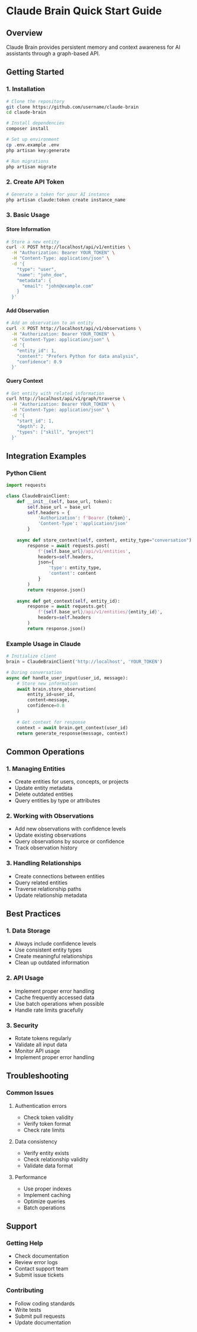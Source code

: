 # Claude Brain Quick Start Guide

## Overview
Claude Brain provides persistent memory and context awareness for AI assistants through a graph-based API.

## Getting Started

### 1. Installation
```bash
# Clone the repository
git clone https://github.com/username/claude-brain
cd claude-brain

# Install dependencies
composer install

# Set up environment
cp .env.example .env
php artisan key:generate

# Run migrations
php artisan migrate
```

### 2. Create API Token
```bash
# Generate a token for your AI instance
php artisan claude:token create instance_name
```

### 3. Basic Usage

#### Store Information
```bash
# Store a new entity
curl -X POST http://localhost/api/v1/entities \
  -H "Authorization: Bearer YOUR_TOKEN" \
  -H "Content-Type: application/json" \
  -d '{
    "type": "user",
    "name": "john_doe",
    "metadata": {
      "email": "john@example.com"
    }
  }'
```

#### Add Observation
```bash
# Add an observation to an entity
curl -X POST http://localhost/api/v1/observations \
  -H "Authorization: Bearer YOUR_TOKEN" \
  -H "Content-Type: application/json" \
  -d '{
    "entity_id": 1,
    "content": "Prefers Python for data analysis",
    "confidence": 0.9
  }'
```

#### Query Context
```bash
# Get entity with related information
curl http://localhost/api/v1/graph/traverse \
  -H "Authorization: Bearer YOUR_TOKEN" \
  -H "Content-Type: application/json" \
  -d '{
    "start_id": 1,
    "depth": 2,
    "types": ["skill", "project"]
  }'
```

## Integration Examples

### Python Client
```python
import requests

class ClaudeBrainClient:
    def __init__(self, base_url, token):
        self.base_url = base_url
        self.headers = {
            'Authorization': f'Bearer {token}',
            'Content-Type': 'application/json'
        }
    
    async def store_context(self, content, entity_type="conversation"):
        response = await requests.post(
            f'{self.base_url}/api/v1/entities',
            headers=self.headers,
            json={
                'type': entity_type,
                'content': content
            }
        )
        return response.json()
    
    async def get_context(self, entity_id):
        response = await requests.get(
            f'{self.base_url}/api/v1/entities/{entity_id}',
            headers=self.headers
        )
        return response.json()
```

### Example Usage in Claude
```python
# Initialize client
brain = ClaudeBrainClient('http://localhost', 'YOUR_TOKEN')

# During conversation
async def handle_user_input(user_id, message):
    # Store new information
    await brain.store_observation(
        entity_id=user_id,
        content=message,
        confidence=0.8
    )
    
    # Get context for response
    context = await brain.get_context(user_id)
    return generate_response(message, context)
```

## Common Operations

### 1. Managing Entities
- Create entities for users, concepts, or projects
- Update entity metadata
- Delete outdated entities
- Query entities by type or attributes

### 2. Working with Observations
- Add new observations with confidence levels
- Update existing observations
- Query observations by source or confidence
- Track observation history

### 3. Handling Relationships
- Create connections between entities
- Query related entities
- Traverse relationship paths
- Update relationship metadata

## Best Practices

### 1. Data Storage
- Always include confidence levels
- Use consistent entity types
- Create meaningful relationships
- Clean up outdated information

### 2. API Usage
- Implement proper error handling
- Cache frequently accessed data
- Use batch operations when possible
- Handle rate limits gracefully

### 3. Security
- Rotate tokens regularly
- Validate all input data
- Monitor API usage
- Implement proper error handling

## Troubleshooting

### Common Issues
1. Authentication errors
   - Check token validity
   - Verify token format
   - Check rate limits

2. Data consistency
   - Verify entity exists
   - Check relationship validity
   - Validate data format

3. Performance
   - Use proper indexes
   - Implement caching
   - Optimize queries
   - Batch operations

## Support

### Getting Help
- Check documentation
- Review error logs
- Contact support team
- Submit issue tickets

### Contributing
- Follow coding standards
- Write tests
- Submit pull requests
- Update documentation